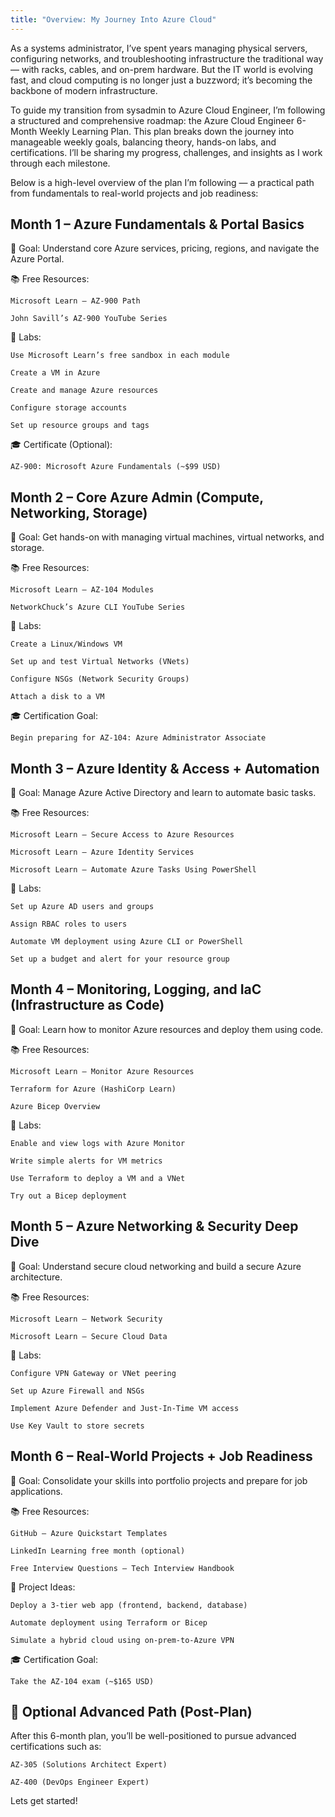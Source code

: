 ```yaml
---
title: "Overview: My Journey Into Azure Cloud"
---
```


As a systems administrator, I’ve spent years managing physical servers, configuring networks, and troubleshooting infrastructure the traditional way — with racks, cables, and on-prem hardware. But the IT world is evolving fast, and cloud computing is no longer just a buzzword; it’s becoming the backbone of modern infrastructure.

To guide my transition from sysadmin to Azure Cloud Engineer, I’m following a structured and comprehensive roadmap: the Azure Cloud Engineer 6-Month Weekly Learning Plan. This plan breaks down the journey into manageable weekly goals, balancing theory, hands-on labs, and certifications. I’ll be sharing my progress, challenges, and insights as I work through each milestone.

Below is a high-level overview of the plan I’m following — a practical path from fundamentals to real-world projects and job readiness:

<h2>Month 1 – Azure Fundamentals & Portal Basics</h2>

🎯 Goal: Understand core Azure services, pricing, regions, and navigate the Azure Portal.

📚 Free Resources:

    Microsoft Learn – AZ-900 Path

    John Savill’s AZ-900 YouTube Series

🧪 Labs:

    Use Microsoft Learn’s free sandbox in each module

    Create a VM in Azure

    Create and manage Azure resources

    Configure storage accounts

    Set up resource groups and tags

🎓 Certificate (Optional):

	AZ-900: Microsoft Azure Fundamentals (~$99 USD)

<h2>Month 2 – Core Azure Admin (Compute, Networking, Storage)</h2>

🎯 Goal: Get hands-on with managing virtual machines, virtual networks, and storage.

📚 Free Resources:

    Microsoft Learn – AZ-104 Modules

    NetworkChuck’s Azure CLI YouTube Series

🧪 Labs:

    Create a Linux/Windows VM

    Set up and test Virtual Networks (VNets)

    Configure NSGs (Network Security Groups)

    Attach a disk to a VM

🎓 Certification Goal:

	Begin preparing for AZ-104: Azure Administrator Associate

<h2>Month 3 – Azure Identity & Access + Automation</h2>

🎯 Goal: Manage Azure Active Directory and learn to automate basic tasks.

📚 Free Resources:

    Microsoft Learn – Secure Access to Azure Resources

    Microsoft Learn – Azure Identity Services

    Microsoft Learn – Automate Azure Tasks Using PowerShell

🧪 Labs:

    Set up Azure AD users and groups

    Assign RBAC roles to users

    Automate VM deployment using Azure CLI or PowerShell

    Set up a budget and alert for your resource group

<h2>Month 4 – Monitoring, Logging, and IaC (Infrastructure as Code)</h2>

🎯 Goal: Learn how to monitor Azure resources and deploy them using code.

📚 Free Resources:

    Microsoft Learn – Monitor Azure Resources

    Terraform for Azure (HashiCorp Learn)

    Azure Bicep Overview

🧪 Labs:

    Enable and view logs with Azure Monitor

    Write simple alerts for VM metrics

    Use Terraform to deploy a VM and a VNet

    Try out a Bicep deployment

<h2>Month 5 – Azure Networking & Security Deep Dive</h2>

🎯 Goal: Understand secure cloud networking and build a secure Azure architecture.

📚 Free Resources:

    Microsoft Learn – Network Security

    Microsoft Learn – Secure Cloud Data

🧪 Labs:

    Configure VPN Gateway or VNet peering

    Set up Azure Firewall and NSGs

    Implement Azure Defender and Just-In-Time VM access

    Use Key Vault to store secrets

<h2>Month 6 – Real-World Projects + Job Readiness</h2>

🎯 Goal: Consolidate your skills into portfolio projects and prepare for job applications.

📚 Free Resources:

    GitHub – Azure Quickstart Templates

    LinkedIn Learning free month (optional)

    Free Interview Questions – Tech Interview Handbook

🧪 Project Ideas:

    Deploy a 3-tier web app (frontend, backend, database)

    Automate deployment using Terraform or Bicep

    Simulate a hybrid cloud using on-prem-to-Azure VPN

🎓 Certification Goal: 

	Take the AZ-104 exam (~$165 USD)

<h2>🏁 Optional Advanced Path (Post-Plan)</h2>

After this 6-month plan, you’ll be well-positioned to pursue advanced certifications such as:

    AZ-305 (Solutions Architect Expert)

    AZ-400 (DevOps Engineer Expert)

Lets get started!